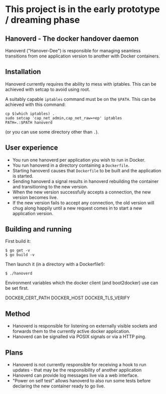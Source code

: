 # This project is in the early prototype / dreaming phase

Hanoverd - The docker handover daemon
-------------------------------------

Hanoverd ("Hanover-Dee") is responsible for managing seamless transitions from
one application version to another with Docker containers.

## Installation

Hanoverd currently requires the ability to mess with iptables. This can be
achieved with setcap to avoid using root.

A suitably capable `iptables` command must be on the `$PATH`. This can be
achieved with this command:

```
cp $(which iptables) .
sudo setcap 'cap_net_admin,cap_net_raw=+ep' iptables
PATH=.:$PATH hanoverd
```

(or you can use some directory other than `.`).

## User experience

* You run one hanoverd per application you wish to run in Docker.
* You run hanoverd in a directory containing a `Dockerfile`.
* Starting hanoverd causes that `Dockerfile` to be built and the application is
  started.
* Sending hanoverd a signal results in hanoverd rebuilding the container and
  transitioning to the new version.
* When the new version successfully accepts a connection, the new version
  becomes live.
* If the new version fails to accept any connection, the old version will chug
  along happily until a new request comes in to start a new application version.

## Building and running

First build it:

```
$ go get -v
$ go build -v
```

Then launch it (in a directory with a Dockerfile!):

```
$ ./hanoverd
```

Environment variables which the docker client (and boot2docker) use
can be set first.

  DOCKER\_CERT\_PATH
  DOCKER\_HOST
  DOCKER\_TLS\_VERIFY

## Method

* Hanoverd is responsible for listening on externally visible sockets and
  forwards them to the currently active docker application.
* Hanoverd can be signalled via POSIX signals or via a HTTP ping.

## Plans

* Hanoverd is not currently responsible for receiving a hook to run updates -
  that may be the responsibility of another application
* Hanoverd can provide log messages live via a web interface.
* "Power on self test" allows hanoverd to also run some tests before declaring
  the new container ready to go live.
